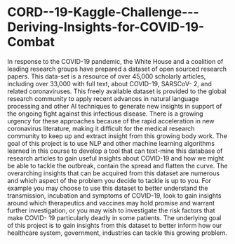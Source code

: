 # CORD--19-Kaggle-Challenge---Deriving-Insights-for-COVID-19-Combat
In response to the COVID-19 pandemic, the White House and a coalition of leading research groups have prepared a dataset of open sourced research papers. This data-set is a resource of over 45,000 scholarly articles, including over 33,000 with full text, about COVID-19, SARSCoV- 2, and related coronaviruses. This freely available dataset is provided to the global research community to apply recent advances in natural language processing and other AI techniques to generate new insights in support of the ongoing fight against this infectious disease. There is a growing urgency for these approaches because of the rapid acceleration in new coronavirus literature, making it difficult for the medical research community to keep up and extract insight from this growing body work. The goal of this project is to use NLP and other machine learning algorithms learned in this course to develop a tool that can text-mine this database of research articles to gain useful insights about COVID-19 and how we might be able to tackle the outbreak, contain the spread and flatten the curve. The overarching insights that can be acquired from this dataset are numerous and which aspect of the problem you decide to tackle is up to you. For example you may choose to use this dataset to better understand the transmission, incubation and symptoms of COVID-19, look to gain insights around which therapeutics and vaccines may hold promise and warrant further investigation, or you may wish to investigate the risk factors that make COVID- 19 particularly deadly in some patients. The underlying goal of this project is to gain insights from this dataset to better inform how our healthcare system, government, industries can tackle this growing problem.
